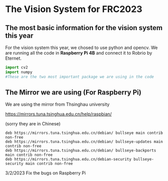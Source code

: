 # The Vision System for FRC2023
## The most basic information for the vision system this year
For the vision system this year, we chosed to use python and opencv. We are running all the code in **Raspberry Pi 4B** and connect it to Robrio by Eternet.
```python
import cv2
import numpy
#These are the two most important package we are using in the code
```
## The Mirror we are using (For Raspberry Pi)
We are using the mirror from Thsinghau university

<https://mirrors.tuna.tsinghua.edu.cn/help/raspbian/> 

(sorry they are in Chinese)
```
deb https://mirrors.tuna.tsinghua.edu.cn/debian/ bullseye main contrib non-free
deb https://mirrors.tuna.tsinghua.edu.cn/debian/ bullseye-updates main contrib non-free
deb https://mirrors.tuna.tsinghua.edu.cn/debian/ bullseye-backports main contrib non-free
deb https://mirrors.tuna.tsinghua.edu.cn/debian-security bullseye-security main contrib non-free
``` 

3/2/2023
Fix the bugs on Raspberry Pi
